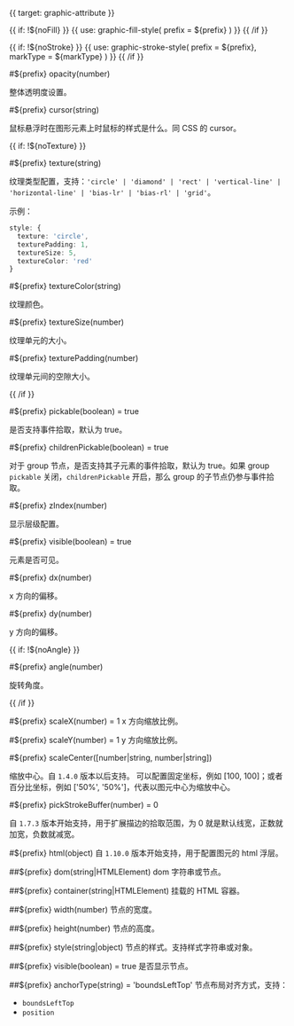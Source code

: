 {{ target: graphic-attribute }}

<!-- IAttribute 通用的图形属性 -->

{{ if: !${noFill} }}
{{ use: graphic-fill-style(
  prefix = ${prefix}
) }}
{{ /if }}

{{ if: !${noStroke} }}
{{ use: graphic-stroke-style(
  prefix = ${prefix},
  markType = ${markType}
) }}
{{ /if }}

#${prefix} opacity(number)

整体透明度设置。

#${prefix} cursor(string)

鼠标悬浮时在图形元素上时鼠标的样式是什么。同 CSS 的 cursor。

{{ if: !${noTexture} }}

#${prefix} texture(string)

纹理类型配置，支持：`'circle' | 'diamond' | 'rect' | 'vertical-line' | 'horizontal-line' | 'bias-lr' | 'bias-rl' | 'grid'`。

示例：

```ts
style: {
  texture: 'circle',
  texturePadding: 1,
  textureSize: 5,
  textureColor: 'red'
}
```

#${prefix} textureColor(string)

纹理颜色。

#${prefix} textureSize(number)

纹理单元的大小。

#${prefix} texturePadding(number)

纹理单元间的空隙大小。

{{ /if }}

#${prefix} pickable(boolean) = true

是否支持事件拾取，默认为 true。

#${prefix} childrenPickable(boolean) = true

对于 group 节点，是否支持其子元素的事件拾取，默认为 true。如果 group `pickable` 关闭，`childrenPickable` 开启，那么 group 的子节点仍参与事件拾取。

#${prefix} zIndex(number)

显示层级配置。

#${prefix} visible(boolean) = true

元素是否可见。

#${prefix} dx(number)

x 方向的偏移。

#${prefix} dy(number)

y 方向的偏移。

{{ if: !${noAngle} }}

#${prefix} angle(number)

旋转角度。

{{ /if }}

#${prefix} scaleX(number) = 1
x 方向缩放比例。

#${prefix} scaleY(number) = 1
y 方向缩放比例。

#${prefix} scaleCenter([number|string, number|string])

缩放中心。自 `1.4.0` 版本以后支持。
可以配置固定坐标，例如 [100, 100]；或者百分比坐标，例如 ['50%', '50%']，代表以图元中心为缩放中心。

#${prefix} pickStrokeBuffer(number) = 0

自 `1.7.3` 版本开始支持，用于扩展描边的拾取范围，为 0 就是默认线宽，正数就加宽，负数就减宽。

#${prefix} html(object)
自 `1.10.0` 版本开始支持，用于配置图元的 html 浮层。

##${prefix} dom(string|HTMLElement)
dom 字符串或节点。

##${prefix} container(string|HTMLElement)
挂载的 HTML 容器。

##${prefix} width(number)
节点的宽度。

##${prefix} height(number)
节点的高度。

##${prefix} style(string|object)
节点的样式。支持样式字符串或对象。

##${prefix} visible(boolean) = true
是否显示节点。

##${prefix} anchorType(string) = 'boundsLeftTop'
节点布局对齐方式，支持：

- `boundsLeftTop`
- `position`

